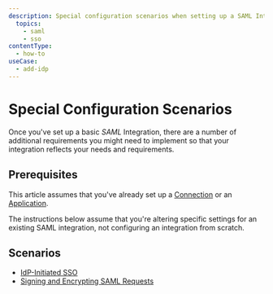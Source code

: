 ```yaml
---
description: Special configuration scenarios when setting up a SAML Integration
  topics:
    - saml
    - sso
contentType:
  - how-to
useCase:
  - add-idp
---
```

# Special Configuration Scenarios

Once you've set up a basic <dfn data-key="security-assertion-markup-language">SAML</dfn> Integration, there are a number of additional requirements you might need to implement so that your integration reflects your needs and requirements.

## Prerequisites

This article assumes that you've already set up a [Connection](/protocols/saml/saml-configuration/auth0-as-service-provider) or an [Application](/protocols/saml/saml-configuration/auth0-as-identity-provider).

The instructions below assume that you're altering specific settings for an existing SAML integration, not configuring an integration from scratch.

## Scenarios

* [IdP-Initiated SSO](/protocols/saml/saml-configuration/special-configuration-scenarios/idp-initiated-sso)
* [Signing and Encrypting SAML Requests](/protocols/saml/saml-configuration/special-configuration-scenarios/signing-and-encrypting-saml-requests)
